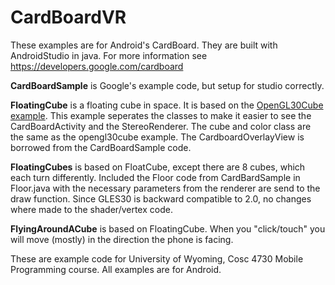# CardBoardVR
These examples are for Android's CardBoard.  They are built with AndroidStudio in java. For more information see https://developers.google.com/cardboard<BR>

<b>CardBoardSample</b> is Google's example code, but setup for studio correctly.<BR>

<b>FloatingCube</b> is a floating cube in space.  It is based on the <a href="https://github.com/JimSeker/opengl/tree/master/OpenGL30Cube">OpenGL30Cube example</a>.  This example seperates the classes to make it easier to see the CardBoardActivity and the StereoRenderer.  The cube and color class are the same as the opengl30cube example.  The CardboardOverlayView is borrowed from the CardBoardSample code.<BR>

<b>FloatingCubes</b> is based on FloatCube, except there are 8 cubes, which each turn differently.  Included the Floor code from CardBardSample in Floor.java with the necessary parameters from the renderer are send to the draw function.  Since GLES30 is backward compatible to 2.0, no changes where made to the shader/vertex code.

<b>FlyingAroundACube</b> is based on FloatingCube.  When you "click/touch" you will move (mostly) in the direction the phone is facing.

These are example code for University of Wyoming, Cosc 4730 Mobile Programming course.  All examples are for Android.
